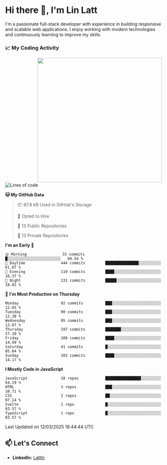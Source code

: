 # Hi there 👋, I'm Lin Latt

I'm a passionate full-stack developer with experience in building responsive and scalable web applications. I enjoy working with modern technologies and continuously learning to improve my skills.

### 📈 My Coding Activity 
<img src="https://github.com/user-attachments/assets/6cec4854-3eec-4600-9120-9be1d3cb2bfe"  width="400px" align="right">

<!--START_SECTION:waka-->
![Lines of code](https://img.shields.io/badge/From%20Hello%20World%20I%27ve%20Written-359.6%20thousand%20lines%20of%20code-blue)

**🐱 My GitHub Data** 

> 📦 87.8 kB Used in GitHub's Storage 
 > 
> 💼 Opted to Hire
 > 
> 📜 13 Public Repositories 
 > 
> 🔑 13 Private Repositories 
 > 
**I'm an Early 🐤** 

```text
🌞 Morning                33 commits          █░░░░░░░░░░░░░░░░░░░░░░░░   04.54 % 
🌆 Daytime                444 commits         ███████████████░░░░░░░░░░   61.07 % 
🌃 Evening                119 commits         ████░░░░░░░░░░░░░░░░░░░░░   16.37 % 
🌙 Night                  131 commits         █████░░░░░░░░░░░░░░░░░░░░   18.02 % 
```
📅 **I'm Most Productive on Thursday** 

```text
Monday                   92 commits          ███░░░░░░░░░░░░░░░░░░░░░░   12.65 % 
Tuesday                  90 commits          ███░░░░░░░░░░░░░░░░░░░░░░   12.38 % 
Wednesday                95 commits          ███░░░░░░░░░░░░░░░░░░░░░░   13.07 % 
Thursday                 197 commits         ███████░░░░░░░░░░░░░░░░░░   27.10 % 
Friday                   109 commits         ████░░░░░░░░░░░░░░░░░░░░░   14.99 % 
Saturday                 41 commits          █░░░░░░░░░░░░░░░░░░░░░░░░   05.64 % 
Sunday                   103 commits         ████░░░░░░░░░░░░░░░░░░░░░   14.17 % 
```


**I Mostly Code in JavaScript** 

```text
JavaScript               18 repos            ████████████████░░░░░░░░░   64.29 % 
HTML                     3 repos             ███░░░░░░░░░░░░░░░░░░░░░░   10.71 % 
CSS                      2 repos             ██░░░░░░░░░░░░░░░░░░░░░░░   07.14 % 
Svelte                   1 repo              █░░░░░░░░░░░░░░░░░░░░░░░░   03.57 % 
TypeScript               1 repo              █░░░░░░░░░░░░░░░░░░░░░░░░   03.57 % 
```




 Last Updated on 12/03/2025 18:44:44 UTC
<!--END_SECTION:waka-->

## 📫 Let's Connect

- **LinkedIn:** [Lattln](https://linkedin.com/in/lin-latt)
<!-- - **Portfolio:** [Your Portfolio](https://yourportfolio.com) -->
